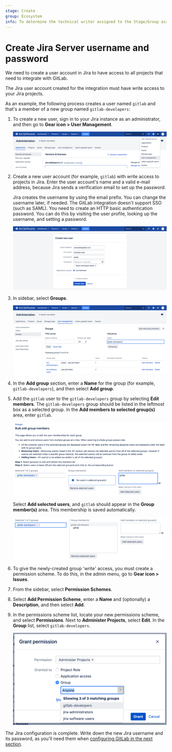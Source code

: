 ```yaml
---
stage: Create
group: Ecosystem
info: To determine the technical writer assigned to the Stage/Group associated with this page, see https://about.gitlab.com/handbook/engineering/ux/technical-writing/#assignments
---
```


# Create Jira Server username and password

We need to create a user account in Jira to have access to all projects that
need to integrate with GitLab.

The Jira user account created for the integration must have write access to
your Jira projects.

As an example, the following process creates a user named `gitlab` and that's a
member of a new group named `gitlab-developers`:

1. To create a new user, sign in to your Jira instance as an administrator, and
   then go to **Gear icon > User Management**.

   ![Jira user management link](img/jira_user_management_link.png)

1. Create a new user account (for example, `gitlab`) with write access to
   projects in Jira. Enter the user account's name and a valid e-mail address,
   because Jira sends a verification email to set up the password.

   Jira creates the username by using the email prefix. You can change the
   username later, if needed. The GitLab integration doesn't support SSO (such
   as SAML). You need to create an HTTP basic authentication password. You can
   do this by visiting the user profile, looking up the username, and setting a
   password.

   ![Jira create new user](img/jira_create_new_user.png)

1. In sidebar, select **Groups**.

   ![Jira create new user](img/jira_create_new_group.png)

1. In the **Add group** section, enter a **Name** for the group (for example,
   `gitlab-developers`), and then select **Add group**.

1. Add the `gitlab` user to the `gitlab-developers` group by selecting **Edit members**.
   The `gitlab-developers` group should be listed in the leftmost box as a
   selected group. In the **Add members to selected group(s)** area, enter `gitlab`.

   ![Jira add user to group](img/jira_add_user_to_group.png)

   Select **Add selected users**, and `gitlab` should appear in the **Group member(s)**
   area. This membership is saved automatically.

   ![Jira added user to group](img/jira_added_user_to_group.png)

1. To give the newly-created group 'write' access, you must create a permission
   scheme. To do this, in the admin menu, go to **Gear icon > Issues**.

1. From the sidebar, select **Permission Schemes**.

1. Select **Add Permission Scheme**, enter a **Name** and (optionally) a
   **Description**, and then select **Add**.

1. In the permissions scheme list, locate your new permissions scheme, and
   select **Permissions**. Next to **Administer Projects**, select **Edit**. In
   the **Group** list, select `gitlab-developers`.

   ![Jira group access](img/jira_group_access.png)

The Jira configuration is complete. Write down the new Jira username and its
password, as you'll need them when [configuring GitLab in the next section](jira.md#configuring-gitlab).
